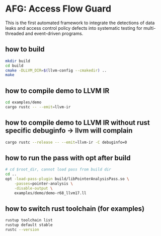 # AFG: Access Flow Guard

This is the first automated framework to integrate the detections of data leaks and access control policy defects into systematic testing for multi-threaded and event-driven programs.

## how to build 
```bash
mkdir build
cd build
cmake -DLLVM_DIR=$(llvm-config --cmakedir) ..
make
```

## how to compile demo to LLVM IR
```bash
cd examples/demo
cargo rustc -- --emit=llvm-ir
```

## how to compile demo to LLVM IR without rust specific debuginfo -> llvm will complain
```bash
cargo rustc --release -- --emit=llvm-ir -C debuginfo=0
```

## how to run the pass with opt after build
```bash
# cd $root_dir, cannot load pass from build dir
cd .. 
opt -load-pass-plugin build/libPointerAnalysisPass.so \
    -passes=pointer-analysis \
    -disable-output \
    examples/demo/demo-r68_llvm17.ll
```


## how to switch rust toolchain (for examples)
```bash
rustup toolchain list
rustup default stable
rustc --version
```